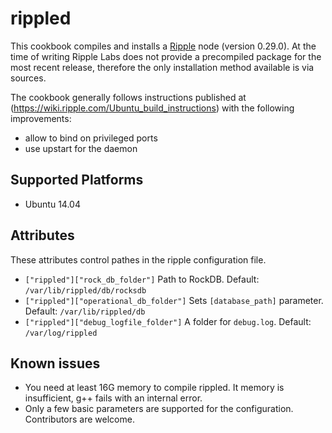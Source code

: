 # rippled

This cookbook compiles and installs a [Ripple](https://ripple.com) node (version 0.29.0). At the time of writing Ripple Labs does not provide a precompiled package for the most recent release, therefore the only installation method available is via sources.

The cookbook generally follows instructions published at (https://wiki.ripple.com/Ubuntu_build_instructions) with the following improvements:
- allow to bind on privileged ports
- use upstart for the daemon

## Supported Platforms
- Ubuntu 14.04

## Attributes
These attributes control pathes in the ripple configuration file.
- `["rippled"]["rock_db_folder"]` Path to RockDB. Default: `/var/lib/rippled/db/rocksdb`
- `["rippled"]["operational_db_folder"]` Sets `[database_path]` parameter. Default: `/var/lib/rippled/db`
- `["rippled"]["debug_logfile_folder"]` A folder for `debug.log`. Default: `/var/log/rippled`

## Known issues
- You need at least 16G memory to compile rippled. It memory is insufficient, g++ fails with an internal error.
- Only a few basic parameters are supported for the configuration. Contributors are welcome.


